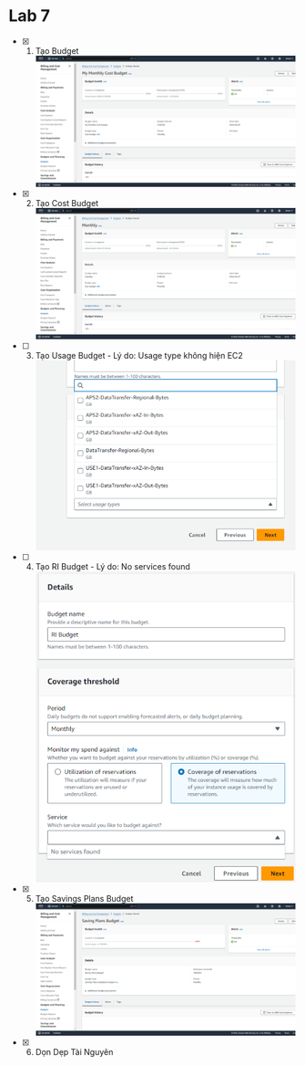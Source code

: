 # Lab 7
- [x] 1. Tạo Budget
![](https://github.com/MinhTien088/AWS-FCJ/blob/8fa8b6e58d4d82e13597dcf8d68588576a766372/Data/Lab7/Screenshot%202024-06-20%20000023.png)
- [x] 2. Tạo Cost Budget
![](https://github.com/MinhTien088/AWS-FCJ/blob/8fa8b6e58d4d82e13597dcf8d68588576a766372/Data/Lab7/Screenshot%202024-06-20%20001741.png)
- [ ] 3. Tạo Usage Budget - Lý do: Usage type không hiện EC2
![](https://github.com/MinhTien088/AWS-FCJ/blob/8fa8b6e58d4d82e13597dcf8d68588576a766372/Data/Lab7/Screenshot%202024-06-20%20001906.png)
- [ ] 4. Tạo RI Budget - Lý do: No services found
![](https://github.com/MinhTien088/AWS-FCJ/blob/8fa8b6e58d4d82e13597dcf8d68588576a766372/Data/Lab7/Screenshot%202024-06-19%20235202.png)
- [x] 5. Tạo Savings Plans Budget
![](https://github.com/MinhTien088/AWS-FCJ/blob/8fa8b6e58d4d82e13597dcf8d68588576a766372/Data/Lab7/Screenshot%202024-06-20%20001815.png)
- [x] 6. Dọn Dẹp Tài Nguyên
